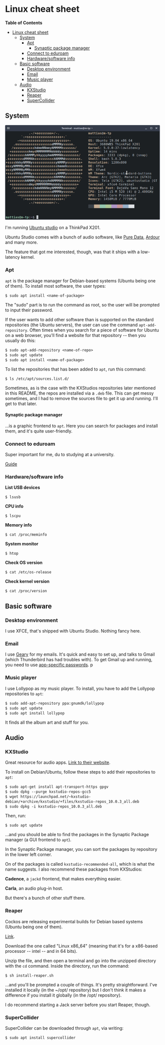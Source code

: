 # Linux cheat sheet
<!-- markdown-toc start - Don't edit this section. Run M-x markdown-toc-refresh-toc -->
**Table of Contents**

- [Linux cheat sheet](#linux-cheat-sheet)
    - [System](#system)
        - [Apt](#apt)
            - [Synaptic package manager](#synaptic-package-manager)
        - [Connect to eduroam](#connect-to-eduroam)
        - [Hardware/software info](#hardwaresoftware-info)
    - [Basic software](#basic-software)
        - [Desktop environment](#desktop-environment)
        - [Email](#email)
        - [Music player](#music-player)
    - [Audio](#audio)
        - [KXStudio](#kxstudio)
        - [Reaper](#reaper)
        - [SuperCollider](#supercollider)

<!-- markdown-toc end -->

## System

![screenfetch](images/screenfetch.png)

I'm running [Ubuntu studio](https://ubuntustudio.org/) on a ThinkPad X201.

Ubuntu Studio comes with a bunch of audio software, like [Pure Data](https://puredata.info/), [Ardour](https://ardour.org/) and many more. 

The feature that got me interested, though, was that it ships with a low-latency kernel.

### Apt
`apt` is the package manager for Debian-based systems (Ubuntu being one of them). To install most software, the user types: 

```
$ sudo apt install <name-of-package>
```

The "sudo" part is to run the command as root, so the user will be prompted to input their password.

If the user wants to add other software than is supported on the standard repositories (the Ubuntu servers), the user can use the command `apt-add-repository`. Often times when you search for a piece of software for Ubuntu on a web browser, you'll find a website for that repository -- then you usually do this:

```
$ sudo apt-add-repository <name-of-repo>
$ sudo apt update
$ sudo apt install <name-of-package>
```

To list the repositories that has been added to `apt`, run this command:

```
$ ls /etc/apt/sources.list.d/
```

Sometimes, as is the case with the KXStudios repositories later mentioned in this README, the repos are installed via a `.deb` file. This can get messy sometimes, and I had to remove the sources file to get it up and running. I'll get to that later.

#### Synaptic package manager

...is a graphic frontend to `apt`. Here you can search for packages and install them, and it's quite user-friendly.

### Connect to eduroam

Super important for me, du to studying at a university. 

[Guide](https://www.sheffield.ac.uk/cics/wireless/linux)

### Hardware/software info

__List USB devices__

```
$ lsusb
```

__CPU info__

```
$ lscpu
```

__Memory info__

```
$ cat /proc/meminfo
```

__System monitor__

```
$ htop
```

__Check OS version__

```
$ cat /etc/os-release
```

__Check kernel version__

```
$ cat /proc/version
```

## Basic software
### Desktop environment
I use XFCE, that's shipped with Ubuntu Studio. Nothing fancy here.

### Email
I use [Geary](https://wiki.gnome.org/Apps/Geary) for my emails. It's quick and easy to set up, and talks to Gmail (which Thunderbird has had troubles with). To get Gmail up and running, you need to use [app-specific passwords](https://support.google.com/accounts/answer/185833?hl=sv).
p
### Music player

I use Lollypop as my music player. To install, you have to add the Lollypop repositories to `apt`:

```
$ sudo add-apt-repository ppa:gnumdk/lollypop
$ sudo apt update
$ sudo apt install lollypop
```

It finds all the album art and stuff for you.

## Audio

### KXStudio

Great resource for audio apps. [Link to their website](https://kx.studio/).

To install on Debian/Ubuntu, follow these steps to add their repositories to `apt`:

```
$ sudo apt-get install apt-transport-https gpgv
$ sudo dpkg --purge kxstudio-repos-gcc5
$ wget https://launchpad.net/~kxstudio-debian/+archive/kxstudio/+files/kxstudio-repos_10.0.3_all.deb
$ sudo dpkg -i kxstudio-repos_10.0.3_all.deb
```

Then, run: 

```
$ sudo apt update
```

...and you should be able to find the packages in the Synaptic Package manager (a GUI frontend to `apt`).

In the Synaptic Package manager, you can sort the packages by repository in the lower left corner.

On of the packages is called `kxstudio-recommended-all`, which is what the name suggests. I also recommend these packages from KXStudios:

__Cadence__, a `jackd` frontend, that makes everything easier.

__Carla__, an audio plug-in host.

But there's a bunch of other stuff there.

### Reaper

Cockos are releasing experimental builds for Debian based systems (Ubuntu being one of them). 

[Link](http://reaper.fm/download.php).

Download the one called "Linux x86_64" (meaning that it's for a x86-based processor -- intel -- and in 64 bits). 

Unzip the file, and then open a terminal and go into the unzipped directory with the `cd` command. Inside the directory, run the command:

```
$ sh install-reaper.sh
```

...and you'll be prompted a couple of things. It's pretty straightforward. I've installed it locally (in the ~/opt/ repository) but I don't think it makes a difference if you install it globally (in the /opt/ repository).

I do recommend starting a Jack server before you start Reaper, though.

### SuperCollider

SuperCollider can be downloaded through `apt`, via writing:

```
$ sudo apt install supercollider
```
